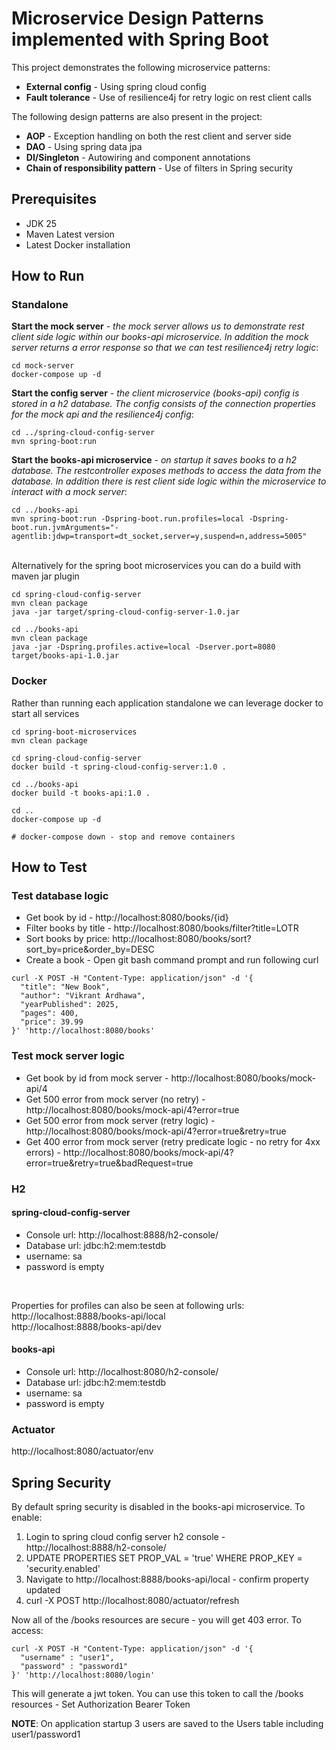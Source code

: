 # Microservice Design Patterns implemented with Spring Boot 

This project demonstrates the following microservice patterns:
* **External config** - Using spring cloud config
* **Fault tolerance** - Use of resilience4j for retry logic on rest client calls

The following design patterns are also present in the project:
* **AOP** - Exception handling on both the rest client and server side
* **DAO** - Using spring data jpa
* **DI/Singleton** - Autowiring and component annotations
* **Chain of responsibility pattern** - Use of filters in Spring security

## Prerequisites

* JDK 25
* Maven Latest version
* Latest Docker installation

## How to Run

### Standalone
**Start the mock server**  *- the mock server allows us to demonstrate rest client side logic within our books-api microservice.  In addition the mock server returns a error response so that we can test resilience4j retry logic*:
```
cd mock-server
docker-compose up -d
```
**Start the config server**  *- the client microservice (books-api) config is stored in a h2 database.  The config consists of the connection properties for the mock api and the resilience4j config*:
```
cd ../spring-cloud-config-server
mvn spring-boot:run
```
**Start the books-api microservice**  *- on startup it saves books to a h2 database.  The restcontroller exposes methods to access the data from the database.  In addition there is rest client side logic within the microservice to interact with a mock server*:
```
cd ../books-api
mvn spring-boot:run -Dspring-boot.run.profiles=local -Dspring-boot.run.jvmArguments="-agentlib:jdwp=transport=dt_socket,server=y,suspend=n,address=5005" 
```

<br/>Alternatively for the spring boot microservices you can do a build with maven jar plugin
```
cd spring-cloud-config-server
mvn clean package 
java -jar target/spring-cloud-config-server-1.0.jar

cd ../books-api
mvn clean package 
java -jar -Dspring.profiles.active=local -Dserver.port=8080 target/books-api-1.0.jar
```

### Docker
Rather than running each application standalone we can leverage docker to start all services
```
cd spring-boot-microservices
mvn clean package

cd spring-cloud-config-server
docker build -t spring-cloud-config-server:1.0 .

cd ../books-api
docker build -t books-api:1.0 .

cd ..
docker-compose up -d 

# docker-compose down - stop and remove containers
```

## How to Test

### Test database logic
* Get book by id - http://localhost:8080/books/{id}
* Filter books by title - http://localhost:8080/books/filter?title=LOTR
* Sort books by price: http://localhost:8080/books/sort?sort_by=price&order_by=DESC
* Create a book - Open git bash command prompt and run following curl
```
curl -X POST -H "Content-Type: application/json" -d '{
  "title": "New Book",
  "author": "Vikrant Ardhawa",
  "yearPublished": 2025,
  "pages": 400,
  "price": 39.99
}' 'http://localhost:8080/books'
```

### Test mock server logic
* Get book by id from mock server - http://localhost:8080/books/mock-api/4
* Get 500 error from mock server (no retry) - http://localhost:8080/books/mock-api/4?error=true
* Get 500 error from mock server (retry logic) - http://localhost:8080/books/mock-api/4?error=true&retry=true
* Get 400 error from mock server (retry predicate logic - no retry for 4xx errors) -   http://localhost:8080/books/mock-api/4?error=true&retry=true&badRequest=true

### H2

#### spring-cloud-config-server
* Console url: http://localhost:8888/h2-console/  
* Database url: jdbc:h2:mem:testdb  
* username: sa  
* password is empty
<br/>

Properties for profiles can also be seen at following urls:<br/>
http://localhost:8888/books-api/local <br/>
http://localhost:8888/books-api/dev

#### books-api
* Console url: http://localhost:8080/h2-console/  
* Database url: jdbc:h2:mem:testdb
* username: sa
* password is empty

### Actuator
http://localhost:8080/actuator/env

## Spring Security

By default spring security is disabled in the books-api microservice. To enable:
1. Login to spring cloud config server h2 console - http://localhost:8888/h2-console/
2. UPDATE PROPERTIES SET PROP_VAL = 'true' WHERE PROP_KEY = 'security.enabled'
3. Navigate to http://localhost:8888/books-api/local - confirm property updated
4. curl -X POST http://localhost:8080/actuator/refresh

Now all of the /books resources are secure - you will get 403 error. To access:
```
curl -X POST -H "Content-Type: application/json" -d '{
  "username" : "user1",
  "password" : "password1"
}' 'http://localhost:8080/login'
```

This will generate a jwt token.  You can use this token to call the /books resources - Set Authorization Bearer Token

**NOTE**: On application startup 3 users are saved to the Users table including user1/password1